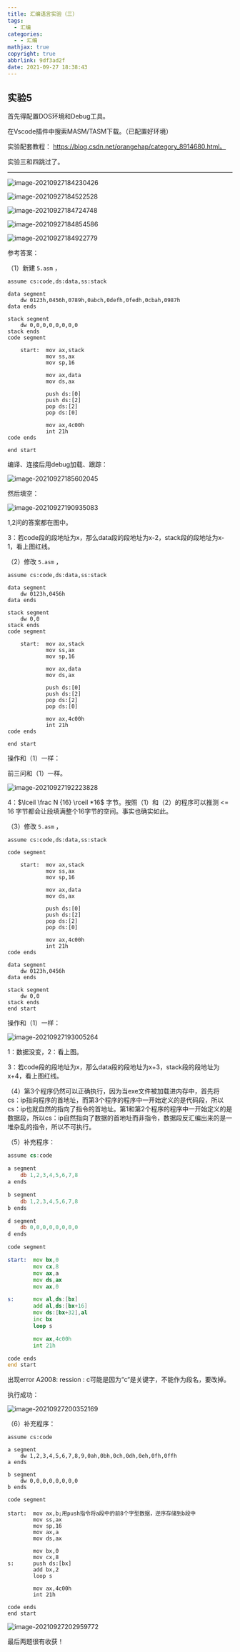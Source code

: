 ```yaml
---
title: 汇编语言实验（三）
tags:
  - 汇编
categories:
  - - 汇编
mathjax: true
copyright: true
abbrlink: 9df3ad2f
date: 2021-09-27 18:38:43
---
```


## 实验5

<!--more-->

首先得配置DOS环境和Debug工具。

在Vscode插件中搜索MASM/TASM下载。（已配置好环境）

实验配套教程： https://blog.csdn.net/orangehap/category_8914680.html。

实验三和四跳过了。

---

![image-20210927184230426](https://gitee.com/grant1499/blog-pic/raw/master/img/202110231845499.png)

![image-20210927184522528](https://gitee.com/grant1499/blog-pic/raw/master/img/202110231846461.png)

![image-20210927184724748](https://gitee.com/grant1499/blog-pic/raw/master/img/202110231846805.png)

![image-20210927184854586](https://gitee.com/grant1499/blog-pic/raw/master/img/202110231846206.png)

![image-20210927184922779](https://gitee.com/grant1499/blog-pic/raw/master/img/202110231846294.png)

参考答案：

（1）新建 `5.asm` ，

```assembly
assume cs:code,ds:data,ss:stack

data segment
    dw 0123h,0456h,0789h,0abch,0defh,0fedh,0cbah,0987h
data ends

stack segment
    dw 0,0,0,0,0,0,0,0
stack ends
code segment

    start:  mov ax,stack
            mov ss,ax
            mov sp,16

            mov ax,data
            mov ds,ax

            push ds:[0]
            push ds:[2]
            pop ds:[2]
            pop ds:[0]

            mov ax,4c00h
            int 21h
code ends

end start
```

编译、连接后用debug加载、跟踪：

![image-20210927185602045](https://gitee.com/grant1499/blog-pic/raw/master/img/202110231846089.png)

然后填空：

![image-20210927190935083](https://gitee.com/grant1499/blog-pic/raw/master/img/202110231846958.png)

1,2问的答案都在图中。

3：若code段的段地址为x，那么data段的段地址为x-2，stack段的段地址为x-1，看上图红线。

（2）修改 `5.asm` ，

```assembly
assume cs:code,ds:data,ss:stack

data segment
    dw 0123h,0456h
data ends

stack segment
    dw 0,0
stack ends
code segment

    start:  mov ax,stack
            mov ss,ax
            mov sp,16

            mov ax,data
            mov ds,ax

            push ds:[0]
            push ds:[2]
            pop ds:[2]
            pop ds:[0]

            mov ax,4c00h
            int 21h
code ends

end start
```

操作和（1）一样：

前三问和（1）一样。

![image-20210927192223828](https://gitee.com/grant1499/blog-pic/raw/master/img/202110231846256.png)

4：$\lceil \frac N {16} \rceil *16$ 字节。按照（1）和（2）的程序可以推测 <= 16 字节都会让段填满整个16字节的空间。事实也确实如此。

（3）修改 `5.asm` ，

```assembly
assume cs:code,ds:data,ss:stack

code segment

    start:  mov ax,stack
            mov ss,ax
            mov sp,16

            mov ax,data
            mov ds,ax

            push ds:[0]
            push ds:[2]
            pop ds:[2]
            pop ds:[0]

            mov ax,4c00h
            int 21h
code ends

data segment
    dw 0123h,0456h
data ends

stack segment
    dw 0,0
stack ends
end start
```

操作和（1）一样：

![image-20210927193005264](https://gitee.com/grant1499/blog-pic/raw/master/img/202110231846012.png)

1：数据没变，2：看上图。

3：若code段的段地址为x，那么data段的段地址为x+3，stack段的段地址为x+4，看上图红线。

（4）第3个程序仍然可以正确执行，因为当exe文件被加载进内存中，首先将cs：ip指向程序的首地址，而第3个程序的程序中一开始定义的是代码段，所以cs：ip也就自然的指向了指令的首地址。第1和第2个程序的程序中一开始定义的是数据段，所以cs：ip自然指向了数据的首地址而非指令，数据段反汇编出来的是一堆杂乱的指令，所以不可执行。

（5）补充程序：

```asm
assume cs:code

a segment
    db 1,2,3,4,5,6,7,8
a ends

b segment
    db 1,2,3,4,5,6,7,8
b ends

d segment
    db 0,0,0,0,0,0,0,0
d ends

code segment

start:  mov bx,0
        mov cx,8
        mov ax,a
        mov ds,ax
        mov ax,0

s:      mov al,ds:[bx]
        add al,ds:[bx+16]
        mov ds:[bx+32],al
        inc bx
        loop s

        mov ax,4c00h
        int 21h

code ends
end start
```

出现error A2008: ression : c可能是因为“c“是关键字，不能作为段名，要改掉。

执行成功：

![image-20210927200352169](https://gitee.com/grant1499/blog-pic/raw/master/img/202110231847249.png)

（6）补充程序：

```assembly
assume cs:code

a segment
    dw 1,2,3,4,5,6,7,8,9,0ah,0bh,0ch,0dh,0eh,0fh,0ffh
a ends

b segment
    dw 0,0,0,0,0,0,0,0
b ends

code segment

start:  mov ax,b;用push指令将a段中的前8个字型数据，逆序存储到b段中
        mov ss,ax
        mov sp,16
        mov ax,a
        mov ds,ax

        mov bx,0
        mov cx,8
s:      push ds:[bx]
        add bx,2
        loop s

        mov ax,4c00h
        int 21h

code ends
end start
```

![image-20210927202959772](https://gitee.com/grant1499/blog-pic/raw/master/img/202110231847555.png)

最后两题很有收获！